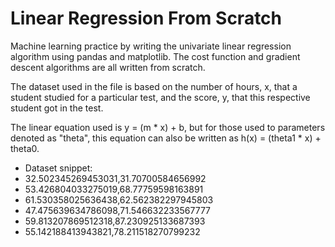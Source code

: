 # Linear Regression From Scratch

Machine learning practice by writing the univariate linear regression algorithm using pandas and matplotlib. The cost function and gradient descent algorithms are all written from scratch.

The dataset used in the file is based on the number of hours, x, that a student studied for a particular test, and the score, y, that this respective student got in the test.

The linear equation used is y = (m * x) + b, but for those used to parameters denoted as "theta", this equation can also be written as h(x) = (theta1 * x) + theta0.

- Dataset snippet:
- 32.502345269453031,31.70700584656992
- 53.426804033275019,68.77759598163891
- 61.530358025636438,62.562382297945803
- 47.475639634786098,71.546632233567777
- 59.813207869512318,87.230925133687393
- 55.142188413943821,78.211518270799232

